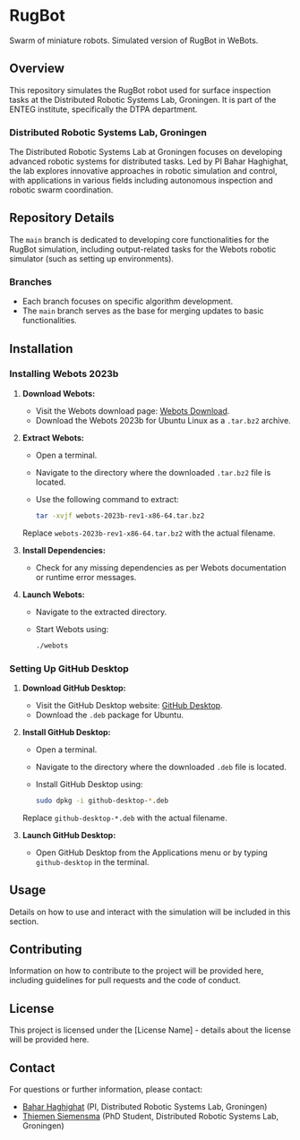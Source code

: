# RugBot

Swarm of miniature robots. Simulated version of RugBot in WeBots.

## Overview

This repository simulates the RugBot robot used for surface inspection tasks at the Distributed Robotic Systems Lab, Groningen. It is part of the ENTEG institute, specifically the DTPA department.

### Distributed Robotic Systems Lab, Groningen

The Distributed Robotic Systems Lab at Groningen focuses on developing advanced robotic systems for distributed tasks. Led by PI Bahar Haghighat, the lab explores innovative approaches in robotic simulation and control, with applications in various fields including autonomous inspection and robotic swarm coordination.

## Repository Details

The `main` branch is dedicated to developing core functionalities for the RugBot simulation, including output-related tasks for the Webots robotic simulator (such as setting up environments).

### Branches

- Each branch focuses on specific algorithm development.
- The `main` branch serves as the base for merging updates to basic functionalities.

## Installation


### Installing Webots 2023b

1. **Download Webots:**
   - Visit the Webots download page: [Webots Download](https://cyberbotics.com/download).
   - Download the Webots 2023b for Ubuntu Linux as a `.tar.bz2` archive.

2. **Extract Webots:**
   - Open a terminal.
   - Navigate to the directory where the downloaded `.tar.bz2` file is located.
   - Use the following command to extract:

     ```bash
     tar -xvjf webots-2023b-rev1-x86-64.tar.bz2
     ```

   Replace `webots-2023b-rev1-x86-64.tar.bz2` with the actual filename.

3. **Install Dependencies:**
   - Check for any missing dependencies as per Webots documentation or runtime error messages.

4. **Launch Webots:**
   - Navigate to the extracted directory.
   - Start Webots using:

     ```bash
     ./webots
     ```

### Setting Up GitHub Desktop

1. **Download GitHub Desktop:**
   - Visit the GitHub Desktop website: [GitHub Desktop](https://desktop.github.com/).
   - Download the `.deb` package for Ubuntu.

2. **Install GitHub Desktop:**
   - Open a terminal.
   - Navigate to the directory where the downloaded `.deb` file is located.
   - Install GitHub Desktop using:

     ```bash
     sudo dpkg -i github-desktop-*.deb
     ```

   Replace `github-desktop-*.deb` with the actual filename.

3. **Launch GitHub Desktop:**
   - Open GitHub Desktop from the Applications menu or by typing `github-desktop` in the terminal.


## Usage

Details on how to use and interact with the simulation will be included in this section.

## Contributing

Information on how to contribute to the project will be provided here, including guidelines for pull requests and the code of conduct.

## License

This project is licensed under the [License Name] - details about the license will be provided here.

## Contact

For questions or further information, please contact:

- [Bahar Haghighat](mailto:bahar.haghighat@yourdomain.com) (PI, Distributed Robotic Systems Lab, Groningen)
- [Thiemen Siemensma](mailto:thiemen.siemensma@yourdomain.com) (PhD Student, Distributed Robotic Systems Lab, Groningen)
